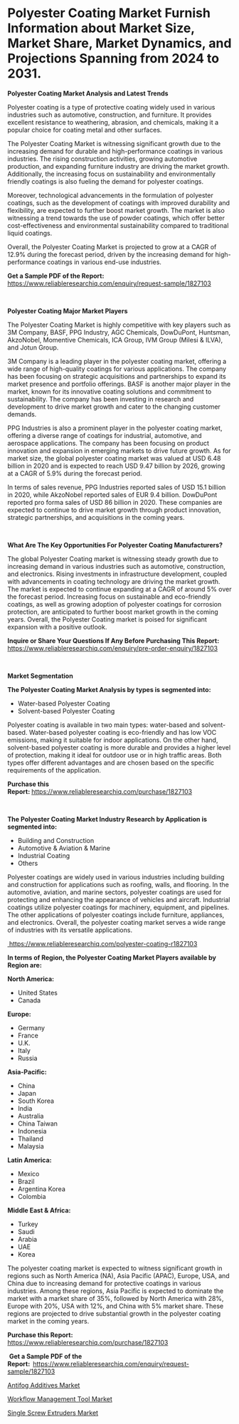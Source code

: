 <p><h1>Polyester Coating Market Furnish Information about Market Size, Market Share, Market Dynamics, and Projections Spanning from 2024 to 2031.</h1></p><p><strong>Polyester Coating Market Analysis and Latest Trends</strong></p>
<p><p>Polyester coating is a type of protective coating widely used in various industries such as automotive, construction, and furniture. It provides excellent resistance to weathering, abrasion, and chemicals, making it a popular choice for coating metal and other surfaces.</p><p>The Polyester Coating Market is witnessing significant growth due to the increasing demand for durable and high-performance coatings in various industries. The rising construction activities, growing automotive production, and expanding furniture industry are driving the market growth. Additionally, the increasing focus on sustainability and environmentally friendly coatings is also fueling the demand for polyester coatings.</p><p>Moreover, technological advancements in the formulation of polyester coatings, such as the development of coatings with improved durability and flexibility, are expected to further boost market growth. The market is also witnessing a trend towards the use of powder coatings, which offer better cost-effectiveness and environmental sustainability compared to traditional liquid coatings.</p><p>Overall, the Polyester Coating Market is projected to grow at a CAGR of 12.9% during the forecast period, driven by the increasing demand for high-performance coatings in various end-use industries.</p></p>
<p><strong>Get a Sample PDF of the Report:&nbsp;</strong> <a href="https://www.reliableresearchiq.com/enquiry/request-sample/1827103">https://www.reliableresearchiq.com/enquiry/request-sample/1827103</a></p>
<p>&nbsp;</p>
<p><strong>Polyester Coating Major Market Players</strong></p>
<p><p>The Polyester Coating Market is highly competitive with key players such as 3M Company, BASF, PPG Industry, AGC Chemicals, DowDuPont, Huntsman, AkzoNobel, Momentive Chemicals, ICA Group, IVM Group (Milesi & ILVA), and Jotun Group.</p><p>3M Company is a leading player in the polyester coating market, offering a wide range of high-quality coatings for various applications. The company has been focusing on strategic acquisitions and partnerships to expand its market presence and portfolio offerings. BASF is another major player in the market, known for its innovative coating solutions and commitment to sustainability. The company has been investing in research and development to drive market growth and cater to the changing customer demands.</p><p>PPG Industries is also a prominent player in the polyester coating market, offering a diverse range of coatings for industrial, automotive, and aerospace applications. The company has been focusing on product innovation and expansion in emerging markets to drive future growth. As for market size, the global polyester coating market was valued at USD 6.48 billion in 2020 and is expected to reach USD 9.47 billion by 2026, growing at a CAGR of 5.9% during the forecast period.</p><p>In terms of sales revenue, PPG Industries reported sales of USD 15.1 billion in 2020, while AkzoNobel reported sales of EUR 9.4 billion. DowDuPont reported pro forma sales of USD 86 billion in 2020. These companies are expected to continue to drive market growth through product innovation, strategic partnerships, and acquisitions in the coming years.</p></p>
<p>&nbsp;</p>
<p><strong>What Are The Key Opportunities For Polyester Coating Manufacturers?</strong></p>
<p><p>The global Polyester Coating market is witnessing steady growth due to increasing demand in various industries such as automotive, construction, and electronics. Rising investments in infrastructure development, coupled with advancements in coating technology are driving the market growth. The market is expected to continue expanding at a CAGR of around 5% over the forecast period. Increasing focus on sustainable and eco-friendly coatings, as well as growing adoption of polyester coatings for corrosion protection, are anticipated to further boost market growth in the coming years. Overall, the Polyester Coating market is poised for significant expansion with a positive outlook.</p></p>
<p><strong>Inquire or Share Your Questions If Any Before Purchasing This Report:</strong> <a href="https://www.reliableresearchiq.com/enquiry/pre-order-enquiry/1827103">https://www.reliableresearchiq.com/enquiry/pre-order-enquiry/1827103</a></p>
<p>&nbsp;</p>
<p><strong>Market Segmentation</strong></p>
<p><strong>The Polyester Coating Market Analysis by types is segmented into:</strong></p>
<p><ul><li>Water-based Polyester Coating</li><li>Solvent-based Polyester Coating</li></ul></p>
<p><p>Polyester coating is available in two main types: water-based and solvent-based. Water-based polyester coating is eco-friendly and has low VOC emissions, making it suitable for indoor applications. On the other hand, solvent-based polyester coating is more durable and provides a higher level of protection, making it ideal for outdoor use or in high traffic areas. Both types offer different advantages and are chosen based on the specific requirements of the application.</p></p>
<p><strong>Purchase this Report:&nbsp;</strong><a href="https://www.reliableresearchiq.com/purchase/1827103">https://www.reliableresearchiq.com/purchase/1827103</a></p>
<p>&nbsp;</p>
<p><strong>The Polyester Coating Market Industry Research by Application is segmented into:</strong></p>
<p><ul><li>Building and Construction</li><li>Automotive & Aviation & Marine</li><li>Industrial Coating</li><li>Others</li></ul></p>
<p><p>Polyester coatings are widely used in various industries including building and construction for applications such as roofing, walls, and flooring. In the automotive, aviation, and marine sectors, polyester coatings are used for protecting and enhancing the appearance of vehicles and aircraft. Industrial coatings utilize polyester coatings for machinery, equipment, and pipelines. The other applications of polyester coatings include furniture, appliances, and electronics. Overall, the polyester coating market serves a wide range of industries with its versatile applications.</p></p>
<p><a href="https://www.reliableresearchiq.com/polyester-coating-r1827103">&nbsp;https://www.reliableresearchiq.com/polyester-coating-r1827103</a></p>
<p><strong>In terms of Region, the Polyester Coating Market Players available by Region are:</strong></p>
<p>
    <p> <strong> North America: </strong>
        <ul>
            <li>United States</li>
            <li>Canada</li>
        </ul>
        </p> 
    <p> <strong> Europe: </strong>
        <ul>
            <li>Germany</li>
            <li>France</li>
            <li>U.K.</li>
            <li>Italy</li>
            <li>Russia</li>
        </ul>
        </p> 
    <p> <strong> Asia-Pacific: </strong>
        <ul>
            <li>China</li>
            <li>Japan</li>
            <li>South Korea</li>
            <li>India</li>
            <li>Australia</li>
            <li>China Taiwan</li>
            <li>Indonesia</li>
            <li>Thailand</li>
            <li>Malaysia</li>
        </ul>
        </p> 
    <p> <strong> Latin America: </strong>
        <ul>
            <li>Mexico</li>
            <li>Brazil</li>
            <li>Argentina Korea</li>
            <li>Colombia</li>
        </ul>
        </p> 
    <p> <strong> Middle East & Africa: </strong>
        <ul>
            <li>Turkey</li>
            <li>Saudi</li>
            <li>Arabia</li>
            <li>UAE</li>
            <li>Korea</li>
        </ul>
    </p>
    </p>
<p><p>The polyester coating market is expected to witness significant growth in regions such as North America (NA), Asia Pacific (APAC), Europe, USA, and China due to increasing demand for protective coatings in various industries. Among these regions, Asia Pacific is expected to dominate the market with a market share of 35%, followed by North America with 28%, Europe with 20%, USA with 12%, and China with 5% market share. These regions are projected to drive substantial growth in the polyester coating market in the coming years.</p></p>
<p><strong>Purchase this Report: </strong><a href="https://www.reliableresearchiq.com/purchase/1827103">https://www.reliableresearchiq.com/purchase/1827103</a></p>
<p>&nbsp;<strong>Get a Sample PDF of the Report:&nbsp;&nbsp;</strong><a href="https://www.reliableresearchiq.com/enquiry/request-sample/1827103">https://www.reliableresearchiq.com/enquiry/request-sample/1827103</a></p>
<p><strong></strong></p>
<p><p><a href="https://view.publitas.com/reportprime-1/antifog-additives-market-a-global-and-regional-analysis-focus-on-region-country-level-analysis-and-competitive-landscape-analysis-and-forecast-2024-2031/">Antifog Additives Market</a></p><p><a href="https://github.com/Bryanturray6576/Market-Research-Report-List-1/blob/main/workflow-management-tool-market.md">Workflow Management Tool Market</a></p><p><a href="https://github.com/xvyfpyhu18/Market-Research-Report-List-1/blob/main/single-screw-extruders-market.md">Single Screw Extruders Market</a></p></p>